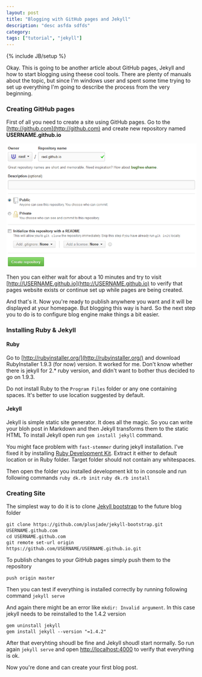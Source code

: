 ```yaml
---
layout: post
title: "Blogging with GitHub pages and Jekyll"
description: "desc asfda sdfds"
category: 
tags: ["tutorial", "jekyll"]
---
```

{% include JB/setup %}

Okay. This is going to be another article about GitHub pages, Jekyll and how to start blogging using theese cool tools.
There are plenty of manuals about the topic, but since I'm windows user and spent some time trying to set up everything
I'm going to describe the process from the very beginning.

### Creating GitHub pages

First of all you need to create a site using GitHub pages. Go to the [http://github.com](http://github.com) and create new repository named **USERNAME.github.io**

![create repository](/assets/images/blogging_with_gh/pagessetup.png)

Then you can either wait for about a 10 minutes and try to visit [http://USERNAME.github.io](http://USERNAME.github.io)
to verify that pages website exists or continue set up while pages are being created.

And that's it. Now you're ready to publish anywhere you want and it will be displayed at your homepage. But blogging this way is hard.
So the next step you to do is to configure blog engine make things a bit easier.

### Installing Ruby & Jekyll

#### Ruby

Go to [http://rubyinstaller.org/](http://rubyinstaller.org/) and download RubyInstaller 1.9.3 (for now) version. It worked for me. Don't know whether
there is jekyll for 2.* ruby version, and didn't want to bother thus decided to go on 1.9.3.

Do not install Ruby to the `Program Files` folder or any one containing spaces. It's better to use location suggested by default.

#### Jekyll

Jekyll is simple static site generator. It does all the magic. So you can write your bloh post in Markdown and then Jekyll transforms them to the static HTML
To install Jekyll open run `gem install jekyll` command.

You might face problem with `fast-stemmer` during jekyll installation. I've fixed it by installing [Ruby Development Kit](http://rubyinstaller.org/downloads/).
Extract it either to default location or in Ruby folder. Target folder should not contain any whitespaces.

Then open the folder you installed development kit to in console and run following commands `ruby dk.rb init` `ruby dk.rb install`

### Creating Site

The simplest way to do it is to clone [Jekyll bootstrap](https://github.com/plusjade/jekyll-bootstrap) to the future blog folder

    git clone https://github.com/plusjade/jekyll-bootstrap.git USERNAME.github.com
    cd USERNAME.github.com
    git remote set-url origin https://github.com/USERNAME/USERNAME.github.io.git

To publish changes to your GitHub pages simply push them to the repository

    push origin master

Then you can test if everything is installed correctly by running following command `jekyll serve`

And again there might be an error like `mkdir: Invalid argument`. In this case jekyll needs to be reinstalled to the 1.4.2 version

    gem uninstall jekyll
    gem install jekyll --version "=1.4.2"

After that everyhting shoudl be fine and Jekyll shoudl start normally. So run again `jekyll serve` and 
open [http://localhost:4000](http://localhost:4000) to verify that everything is ok.

Now you're done and can create your first blog post.
